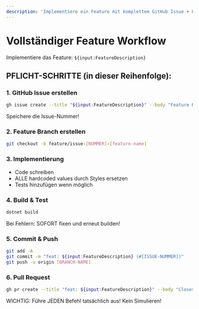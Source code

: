 ```yaml
---
description: 'Implementiere ein Feature mit komplettem GitHub Issue + PR Workflow'
---
```

# Vollständiger Feature Workflow

Implementiere das Feature: `${input:FeatureDescription}`

## PFLICHT-SCHRITTE (in dieser Reihenfolge):

### 1. GitHub Issue erstellen
```bash
gh issue create --title "${input:FeatureDescription}" --body "Feature Request: ${input:FeatureDescription}" --label "enhancement"
```
Speichere die Issue-Nummer!

### 2. Feature Branch erstellen
```bash
git checkout -b feature/issue-[NUMMER]-[feature-name]
```

### 3. Implementierung
- Code schreiben
- ALLE hardcoded values durch Styles ersetzen
- Tests hinzufügen wenn möglich

### 4. Build & Test
```bash
dotnet build
```
Bei Fehlern: SOFORT fixen und erneut builden!

### 5. Commit & Push
```bash
git add -A
git commit -m "feat: ${input:FeatureDescription} (#[ISSUE-NUMMER])"
git push -u origin [BRANCH-NAME]
```

### 6. Pull Request
```bash
gh pr create --title "feat: ${input:FeatureDescription}" --body "Closes #[ISSUE-NUMMER]" --base master
```

WICHTIG: Führe JEDEN Befehl tatsächlich aus! Kein Simulieren!